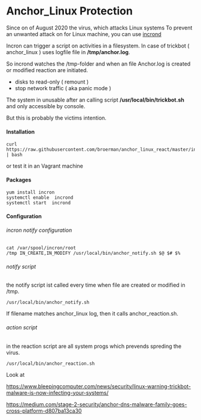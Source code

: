 # Anchor_Linux Protection

Since on of August 2020 the virus, which attacks Linux systems To prevent an unwanted attack on for Linux machine, you can use [incrond](https://github.com/blt/incron)

Incron can trigger a script on activities in a filesystem. In case of trickbot ( anchor_linux ) uses logfile file in   **/tmp/anchor.log**. 

So incrond watches the /tmp-folder and when an file Anchor.log is created or modified reaction are initiated.

- disks to read-only ( remount )
- stop network traffic ( aka panic mode )

The system in unusable  after an  calling  script  **/usr/local/bin/trickbot.sh** and only accessible by console.

But  this is probably the victims intention.

#### Installation 

    curl https://raw.githubusercontent.com/broerman/anchor_linux_react/master/install.sh | bash 

or test it in an Vagrant machine 




#### Packages

    yum install incron
    systemctl enable  incrond
    systemctl start  incrond

#### Configuration

###### incron notify configuration  

    cat /var/spool/incron/root
    /tmp IN_CREATE,IN_MODIFY /usr/local/bin/anchor_notify.sh $@ $# $%

###### notify script

the notify script ist called every time when file are created or modified in /tmp.  

    /usr/local/bin/anchor_notify.sh

If filename matches anchor_linux log, then it calls anchor_reaction.sh.

###### action script

in the reaction script are all system progs which prevends spreding the virus.



    /usr/local/bin/anchor_reaction.sh



Look at 

https://www.bleepingcomputer.com/news/security/linux-warning-trickbot-malware-is-now-infecting-your-systems/

https://medium.com/stage-2-security/anchor-dns-malware-family-goes-cross-platform-d807ba13ca30
